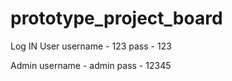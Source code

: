# prototype_project_board

Log IN
User
username - 123
pass - 123

Admin
username - admin
pass - 12345

